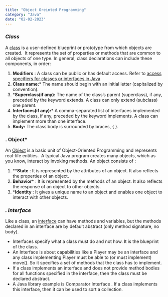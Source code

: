 ```yaml
---
title: "Object Oreinted Programming"
category: "Java"
date: "02-02-2023"
---
```



### ***Class***

A [class](https://www.geeksforgeeks.org/classes-objects-java/) is a user-defined blueprint or prototype from which objects are created.  It represents the set of properties or methods that are common to all objects of one type. In general, class declarations can include these components, in order:

1. ****Modifiers**** : A class can be public or has default access. Refer to [access specifiers for classes or interfaces in Java](https://www.geeksforgeeks.org/access-specifiers-for-classes-or-interfaces-in-java/)
2. **Class name:*** The name should begin with an initial letter (capitalized by convention).
3. ***Superclass(if any):** The name of the class’s parent (superclass), if any, preceded by the keyword extends. A class can only extend (subclass) one parent.
4. **Interfaces(if any):*** A comma-separated list of interfaces implemented by the class, if any, preceded by the keyword implements. A class can implement more than one interface.
5. **Body:** The class body is surrounded by braces, { }.

### **. Object***

An [Object](https://www.geeksforgeeks.org/classes-objects-java/) is a basic unit of Object-Oriented Programming and represents real-life entities.  A typical Java program creates many objects, which as you know, interact by invoking methods. An object consists of :

1. ****State** : It is represented by the attributes of an object. It also reflects the properties of an object.
2. **Behavior*** : It is represented by the methods of an object. It also reflects the response of an object to other objects.
3. ***Identity** : It gives a unique name to an object and enables one object to interact with other objects.

### ***. Interface***

Like a class, an [interface](https://www.geeksforgeeks.org/interfaces-in-java/) can have methods and variables, but the methods declared in an interface are by default abstract (only method signature, no body).

- Interfaces specify what a class must do and not how. It is the blueprint of the class.
- An Interface is about capabilities like a Player may be an interface and any class implementing Player must be able to (or must implement) move(). So it specifies a set of methods that the class has to implement.
- If a class implements an interface and does not provide method bodies for all functions specified in the interface, then the class must be declared abstract.
- A Java library example is Comparator Interface . If a class implements this interface, then it can be used to sort a collection.
